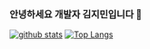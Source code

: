 ### 안녕하세요 개발자 김지민입니다  👋

<!--
**moana16/moana16** is a ✨ _special_ ✨ repository because its `README.md` (this file) appears on your GitHub profile.

Here are some ideas to get you started:

- 🔭 I’m currently working on ...
- 🌱 I’m currently learning ...
- 👯 I’m looking to collaborate on ...
- 🤔 I’m looking for help with ...
- 💬 Ask me about ...
- 📫 How to reach me: ...
- 😄 Pronouns: ...
- ⚡ Fun fact: ...
-->
[![github stats](https://github-readme-stats.vercel.app/api?username=shinplest&show_icons=true&hide_border=true)](https://github.com/moana16)
[![Top Langs](https://github-readme-stats.vercel.app/api/top-langs/?username=shinplest&layout=compact)](https://github.com/moana16)
